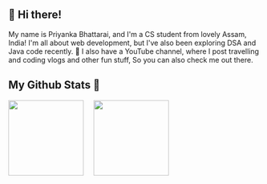 ## 👋 Hi there!

My name is Priyanka Bhattarai, and I'm a CS student from lovely Assam, India! I'm all about web development, but I've also been exploring DSA and Java code recently.
🚀 I also have a YouTube channel, where I post travelling and coding vlogs and other fun stuff, So you can also check me out there.

## My Github Stats 🚀

<div>
    <picture>
      <source
        srcset="https://github-readme-stats.vercel.app/api?username=PriyankaBhattarai&show_icons=true&theme=dark&border_radius=12&border_color=F44A4A&ring_color=F7E219&icon_color=F44A4A"
        media="(prefers-color-scheme: dark)"
      />
      <source
        srcset="https://github-readme-stats.vercel.app/api?username=PriyankaBhattarai&show_icons=true&border_radius=12&border_color=F44A4A&ring_color=F7E219&icon_color=F44A4A"
        media="(prefers-color-scheme: light), (prefers-color-scheme: no-preference)"
      />
      <img height=150 align="center" src="https://github-readme-stats.vercel.app/api?    username=PriyankaBhattarai&show_icons=true&border_radius=12&border_color=F44A4A&ring_color=F7E219&icon_color=F44A4A" />
    </picture>
    &nbsp; &nbsp;
    <picture>
          <source
            srcset="https://github-readme-stats.vercel.app/api/top-langs/?username=PriyankaBhattarai&layout=compact&border_radius=10&border_color=A83AEF&theme=dark"
            media="(prefers-color-scheme: dark)"
          />
          <source
            srcset="https://github-readme-stats.vercel.app/api/top-langs/?username=PriyankaBhattarai&layout=compact&border_radius=10&border_color=A83AEF&theme=light"
            media="(prefers-color-scheme: light), (prefers-color-scheme: no-preference)"
          />
      <img height=150 align="center" src="https://github-readme-stats.vercel.app/api/top-langs/?username=PriyankaBhattarai&layout=compact&border_radius=10&border_color=A83AEF" />
    </picture>
</div>
